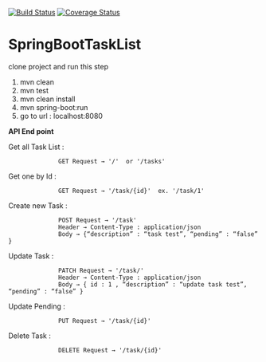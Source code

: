 [![Build Status](https://travis-ci.org/SupachaiChaipratum/SpringbootTask.svg?branch=master)](https://travis-ci.org/SupachaiChaipratum/SpringbootTask) [![Coverage Status](https://coveralls.io/repos/github/SupachaiChaipratum/SpringbootTask/badge.svg)](https://coveralls.io/github/SupachaiChaipratum/SpringbootTask)



# SpringBootTaskList
clone project and run this step
1. mvn clean
2. mvn test
3. mvn clean install 
4. mvn spring-boot:run 
5. go to url : localhost:8080

**API End point**



Get all Task List  : 
                   
                  GET Request → '/'  or '/tasks'

Get one by Id : 
    
                  GET Request → '/task/{id}'  ex. '/task/1'

Create new Task : 
                  
                  POST Request → '/task'
                  Header → Content-Type : application/json
                  Body → {“description” : “task test”, “pending” : “false” }
                  
Update Task : 
    
                  PATCH Request → '/task/'
                  Header → Content-Type : application/json
                  Body → { id : 1 , “description” : “update task test”, “pending” : “false” }
                  
                  
Update Pending : 
    
                  PUT Request → '/task/{id}'
                  

Delete Task : 
                  
                  DELETE Request → '/task/{id}'
              





